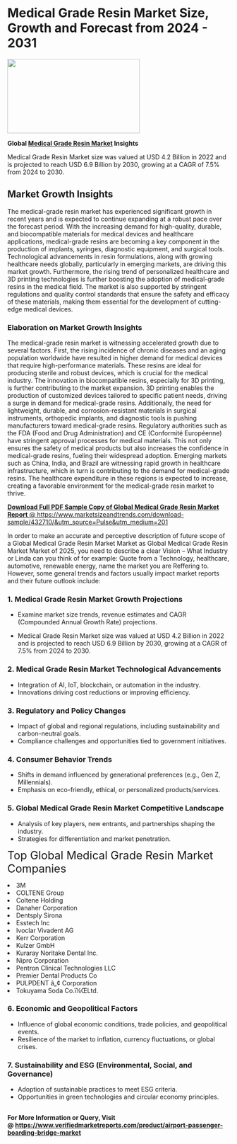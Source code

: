 <H1>Medical Grade Resin Market Size, Growth and Forecast from 2024 - 2031</H1><img class="aligncenter size-medium wp-image-584254" src="https://thirdeyenews.in/wp-content/uploads/2024/09/Global-Market-Research-300x168.jpeg" alt="" width="300" height="168" /><p><strong>Global&nbsp;<a href="https://www.marketsizeandtrends.com/download-sample/432710/&amp;utm_source=Pulse&amp;utm_medium=201">Medical Grade Resin Market</a> Insights</strong></p><p>Medical Grade Resin Market size was valued at USD 4.2 Billion in 2022 and is projected to reach USD 6.9 Billion by 2030, growing at a CAGR of 7.5% from 2024 to 2030.</p><p><h2>Market Growth Insights</h2> The medical-grade resin market has experienced significant growth in recent years and is expected to continue expanding at a robust pace over the forecast period. With the increasing demand for high-quality, durable, and biocompatible materials for medical devices and healthcare applications, medical-grade resins are becoming a key component in the production of implants, syringes, diagnostic equipment, and surgical tools. Technological advancements in resin formulations, along with growing healthcare needs globally, particularly in emerging markets, are driving this market growth. Furthermore, the rising trend of personalized healthcare and 3D printing technologies is further boosting the adoption of medical-grade resins in the medical field. The market is also supported by stringent regulations and quality control standards that ensure the safety and efficacy of these materials, making them essential for the development of cutting-edge medical devices. <p><a href="#"></a></p> <h3>Elaboration on Market Growth Insights</h3> The medical-grade resin market is witnessing accelerated growth due to several factors. First, the rising incidence of chronic diseases and an aging population worldwide have resulted in higher demand for medical devices that require high-performance materials. These resins are ideal for producing sterile and robust devices, which is crucial for the medical industry. The innovation in biocompatible resins, especially for 3D printing, is further contributing to the market expansion. 3D printing enables the production of customized devices tailored to specific patient needs, driving a surge in demand for medical-grade resins. Additionally, the need for lightweight, durable, and corrosion-resistant materials in surgical instruments, orthopedic implants, and diagnostic tools is pushing manufacturers toward medical-grade resins. Regulatory authorities such as the FDA (Food and Drug Administration) and CE (Conformité Européenne) have stringent approval processes for medical materials. This not only ensures the safety of medical products but also increases the confidence in medical-grade resins, fueling their widespread adoption. Emerging markets such as China, India, and Brazil are witnessing rapid growth in healthcare infrastructure, which in turn is contributing to the demand for medical-grade resins. The healthcare expenditure in these regions is expected to increase, creating a favorable environment for the medical-grade resin market to thrive. <p><a href="#"></p><p><span class=""><strong>Download Full PDF Sample Copy of Global Medical Grade Resin Market Report</strong> @ <a href="https://www.marketsizeandtrends.com/download-sample/432710/&amp;utm_source=Pulse&amp;utm_medium=201" target="_blank">https://www.marketsizeandtrends.com/download-sample/432710/&amp;utm_source=Pulse&amp;utm_medium=201</a></span></p><p>In order to make an accurate and perceptive description of future scope of a Global&nbsp;Medical Grade Resin Market Market as Global&nbsp;Medical Grade Resin Market Market of 2025, you need to describe a clear Vision &ndash; What Industry or Linda can you think of for example: Quote from a Technology, healthcare, automotive, renewable energy, name the market you are Reffering to. However, some general trends and factors usually impact market reports and their future outlook include:</p><h3>1.&nbsp;<strong>Medical Grade Resin Market Growth Projections</strong></h3><ul><li>Examine market size trends, revenue estimates and CAGR (Compounded Annual Growth Rate) projections.</li><li><p>Medical Grade Resin Market size was valued at USD 4.2 Billion in 2022 and is projected to reach USD 6.9 Billion by 2030, growing at a CAGR of 7.5% from 2024 to 2030.</p></li></ul><h3>2.&nbsp;<strong>Medical Grade Resin Market Technological Advancements</strong></h3><ul><li>Integration of AI, IoT, blockchain, or automation in the industry.</li><li>Innovations driving cost reductions or improving efficiency.</li></ul><h3>3.&nbsp;<strong>Regulatory and Policy Changes</strong></h3><ul><li>Impact of global and regional regulations, including sustainability and carbon-neutral goals.</li><li>Compliance challenges and opportunities tied to government initiatives.</li></ul><h3>4.&nbsp;<strong>Consumer Behavior Trends</strong></h3><ul><li>Shifts in demand influenced by generational preferences (e.g., Gen Z, Millennials).</li><li>Emphasis on eco-friendly, ethical, or personalized products/services.</li></ul><h3>5.&nbsp;<strong>Global Medical Grade Resin Market Competitive Landscape</strong></h3><ul><li>Analysis of key players, new entrants, and partnerships shaping the industry.</li><li>Strategies for differentiation and market penetration.</li></ul><p data-pm-slice="1 1 []"><span style="color: inherit; font-family: inherit; font-size: 25px;">Top Global Medical Grade Resin Market Companies</span></p><div class="" data-test-id=""><p><li>3M</li><li> COLTENE Group</li><li> Coltene Holding</li><li> Danaher Corporation</li><li> Dentsply Sirona</li><li> Esstech Inc</li><li> Ivoclar Vivadent AG</li><li> Kerr Corporation</li><li> Kulzer GmbH</li><li> Kuraray Noritake Dental Inc.</li><li> Nipro Corporation</li><li> Pentron Clinical Technologies LLC</li><li> Premier Dental Products Co</li><li> PULPDENT â„¢ Corporation</li><li> Tokuyama Soda Co.ï¼ŒLtd.</li></p></div><h3>6.&nbsp;<strong>Economic and Geopolitical Factors</strong></h3><ul><li>Influence of global economic conditions, trade policies, and geopolitical events.</li><li>Resilience of the market to inflation, currency fluctuations, or global crises.</li></ul><h3>7.&nbsp;<strong>Sustainability and ESG (Environmental, Social, and Governance)</strong></h3><ul><li>Adoption of sustainable practices to meet ESG criteria.</li><li>Opportunities in green technologies and circular economy principles.</li></ul><h2><strong style="font-size: 14px;">For More Information or Query, Visit @&nbsp;</strong><a style="background-color: #ffffff; font-size: 14px;" href="https://www.marketsizeandtrends.com/report/medical-grade-resin-market/" target="_blank">https://www.verifiedmarketreports.com/product/airport-passenger-boarding-bridge-market</a></h2>

